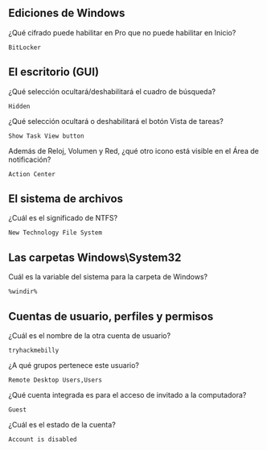 ## Ediciones de Windows

¿Qué cifrado puede habilitar en Pro que no puede habilitar en Inicio?

    BitLocker

## El escritorio (GUI)

¿Qué selección ocultará/deshabilitará el cuadro de búsqueda?

    Hidden

¿Qué selección ocultará o deshabilitará el botón Vista de tareas?

    Show Task View button

Además de Reloj, Volumen y Red, ¿qué otro icono está visible en el Área de notificación?

    Action Center

## El sistema de archivos

¿Cuál es el significado de NTFS?

    New Technology File System


## Las carpetas Windows\System32

Cuál es la variable del sistema para la carpeta de Windows?

    %windir%

## Cuentas de usuario, perfiles y permisos


¿Cuál es el nombre de la otra cuenta de usuario?

    tryhackmebilly

¿A qué grupos pertenece este usuario?

    Remote Desktop Users,Users

¿Qué cuenta integrada es para el acceso de invitado a la computadora?

    Guest

¿Cuál es el estado de la cuenta?

    Account is disabled




